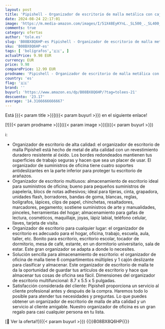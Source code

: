 ```yaml
---
layout: post
title: 'Pipishell - Organizador de escritorio de malla metálica con cajón y portabolígrafos  6 compartimentos de clasificación para bolígrafos  grapadoras  pinzas para carpetas  notas adhesivas  color negro'
date: 2024-08-24 22:17:01
image: 'https://m.media-amazon.com/images/I/51X48EyKYnL._SL500_._SL400_.jpg'
comments: true
category: ofertas
author: 'tole.es'
slug: 'B08BX8Q6HP-es Pipishell - Organizador de escritorio de malla metálica...'
sku: 'B08BX8Q6HP-es'
tags: [ 'bolígrafos','🇪🇸', ]
actualPrice: 9.98 EUR
currency: EUR
price: 9.98
comparePrice: 12.99 EUR
prodname: 'Pipishell - Organizador de escritorio de malla metálica con cajón y portabolígrafos  6 compartimentos de clasificación para bolígrafos  grapadoras  pinzas para carpetas  notas adhesivas  color negro'
country: 'es'
flag: '🇪🇸'
brand: ''
buyurl: 'https://www.amazon.es/dp/B08BX8Q6HP/?tag=tolees-21'
descuento: '23.17'
average: '14.3166666666667'
---
```


Está [{{< param title >}}]({{< param buyurl >}}) en el siguiente enlace!

[![{{< param prodname >}}]({{< param image >}})]({{< param buyurl >}})

ℹ️:

- Organizador de escritorio de alta calidad: el organizador de escritorio de malla Pipishell está hecho de metal de alta calidad con un revestimiento duradero resistente al óxido. Los bordes redondeados mantienen tus superficies de trabajo seguras y hacen que sea un placer de usar. El organizador de suministros de oficina tiene cuatro soportes antideslizantes en la parte inferior para proteger tu escritorio de arañazos.
- Organizador de escritorio multiusos: almacenamiento de escritorio ideal para suministros de oficina; bueno para pequeños suministros de papelería, blocs de notas adhesivos; ideal para tijeras, cinta, grapadora, unidades flash, borradores, bandas de goma, blancas, reglas, bolígrafos, lápices, clips de papel, chinchetas, resaltadores, marcadores, pegamento; sostiene suministros de arte y manualidades, pinceles, herramientas del hogar; almacenamiento para gafas de lectura, cosméticos, maquillaje, joyas, lápiz labial, teléfono celular, llaves, tarjeta de visita.
- Organizador de escritorio para cualquier lugar: el organizador de escritorio es adecuado para el hogar, oficina, trabajo, escuela, aula, taller, etc. Bonito para escritorio, escritorio escolar, tocador de dormitorio, mesa de café, estante, en un dormitorio universitario, sala de estar. Este gran organizador se adapta a donde lo necesites.
- Solución sencilla para almacenamiento de escritorio: el organizador de oficina de malla tiene 6 compartimentos múltiples y 1 cajón deslizante para clasificar y almacenar. Este organizador de escritorio de malla te da la oportunidad de guardar tus artículos de escritorio y hace que almacenar tus cosas de oficina sea fácil. Dimensiones del organizador de escritorio multifuncional: 8.7 x 5.5 x 5 pulgadas.
- Satisfacción considerada del cliente: Pipishell proporciona un servicio al cliente profesional antes y después de la compra. Haremos todo lo posible para atender tus necesidades y preguntas. Lo que puedes obtener un organizador de escritorio de malla de alta calidad y un servicio al cliente amigable. Nuestro organizador de oficina es un gran regalo para casi cualquier persona en tu lista.

[🛒 Ver la oferta!!]({{< param buyurl >}})
{{<world>}}B08BX8Q6HP{{</world>}}
